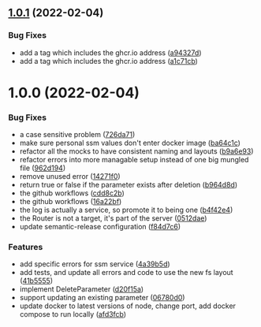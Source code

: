 ## [1.0.1](https://github.com/christhomas/ssm-local/compare/v1.0.0...v1.0.1) (2022-02-04)


### Bug Fixes

* add a tag which includes the ghcr.io address ([a94327d](https://github.com/christhomas/ssm-local/commit/a94327d367e8f8eed22f15991cdb7a24bb4cb850))
* add a tag which includes the ghcr.io address ([a1c71cb](https://github.com/christhomas/ssm-local/commit/a1c71cb8c12869624a7bdc3a03629d65c73628ef))

# 1.0.0 (2022-02-04)


### Bug Fixes

* a case sensitive problem ([726da71](https://github.com/christhomas/ssm-local/commit/726da71fa38b699887cf17cfaa38b3a24d4e6919))
* make sure personal ssm values don't enter docker image ([ba64c1c](https://github.com/christhomas/ssm-local/commit/ba64c1c2cad41a94d6b7d45720ef5a112cc3b77e))
* refactor all the mocks to have consistent naming and layouts ([b9a6e93](https://github.com/christhomas/ssm-local/commit/b9a6e93ae2b79257892f3ebcc626fb6fa69cc166))
* refactor errors into more managable setup instead of one big mungled file ([962d194](https://github.com/christhomas/ssm-local/commit/962d19441c217eb13219a8cd9e218e1baadf9cb7))
* remove unused error ([14271f0](https://github.com/christhomas/ssm-local/commit/14271f04c2a6ce2dc5134b42685b8823c6d3e721))
* return true or false if the parameter exists after deletion ([b964d8d](https://github.com/christhomas/ssm-local/commit/b964d8de9e519e4264c05d3498f73fc29353dbbf))
* the github workflows ([cdd8c2b](https://github.com/christhomas/ssm-local/commit/cdd8c2b308d3227f7970912b218a7880c4747a1f))
* the github workflows ([16a22bf](https://github.com/christhomas/ssm-local/commit/16a22bf29df4052bc2a45c8aecc7218594ba135e))
* the log is actually a service, so promote it to being one ([b4f42e4](https://github.com/christhomas/ssm-local/commit/b4f42e40f78c351366c978f5ba98691fded62bce))
* the Router is not a target, it's part of the server ([0512dae](https://github.com/christhomas/ssm-local/commit/0512dae9636f5d0f67855556f71e57472f94eb1d))
* update semantic-release configuration ([f84d7c6](https://github.com/christhomas/ssm-local/commit/f84d7c61221019d5f8f1425b6e89f21be6ab3893))


### Features

* add specific errors for ssm service ([4a39b5d](https://github.com/christhomas/ssm-local/commit/4a39b5dea5224ad659d95b6954bae2c202def499))
* add tests, and update all errors and code to use the new fs layout ([41b5555](https://github.com/christhomas/ssm-local/commit/41b5555b8c3c9e77fbf7fb2e9251d9244fd6e32a))
* implement DeleteParameter ([d20f15a](https://github.com/christhomas/ssm-local/commit/d20f15a18aa17243153e8d014df78a28f7f20f66))
* support updating an existing parameter ([06780d0](https://github.com/christhomas/ssm-local/commit/06780d08bf83fdd30df9383fe0f9efa28b703e77))
* update docker to latest versions of node, change port, add docker compose to run locally ([afd3fcb](https://github.com/christhomas/ssm-local/commit/afd3fcbafa02330b7f3357d446f5e4d518894ab2))
